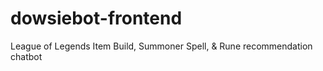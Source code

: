 # dowsiebot-frontend
League of Legends Item Build, Summoner Spell, &amp; Rune recommendation chatbot
